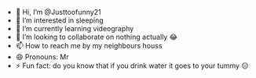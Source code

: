 - 👋 Hi, I’m @Justtoofunny21
- 👀 I’m interested in sleeping 
- 🌱 I’m currently learning videography 
- 💞️ I’m looking to collaborate on nothing actually 😂 
- 📫 How to reach me by my neighbours houss
- 😄 Pronouns: Mr
- ⚡ Fun fact: do you know that if you drink water it goes to your tummy 😑

<!---
Justtoofunny21/Justtoofunny21 is a ✨ special ✨ repository because its `README.md` (this file) appears on your GitHub profile.
You can click the Preview link to take a look at your changes.
--->
